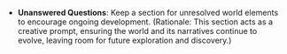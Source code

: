 - **Unanswered Questions**: Keep a section for unresolved world elements to encourage ongoing development. (Rationale: This section acts as a creative prompt, ensuring the world and its narratives continue to evolve, leaving room for future exploration and discovery.)